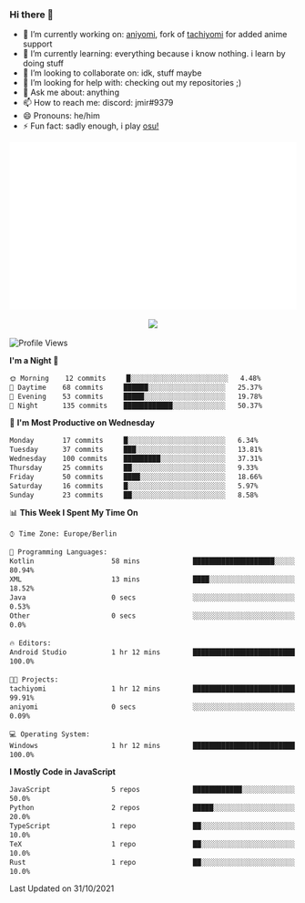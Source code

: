 ### Hi there 👋



<!--
**jmir1/jmir1** is a ✨ _special_ ✨ repository because its `README.md` (this file) appears on your GitHub profile.

Here are some ideas to get you started:
-->
- 🔭 I’m currently working on: [aniyomi](https://github.com/jmir1/aniyomi), fork of [tachiyomi](https://github.com/tachiyomiorg/tachiyomi) for added anime support
- 🌱 I’m currently learning: everything because i know nothing. i learn by doing stuff
- 👯 I’m looking to collaborate on: idk, stuff maybe
- 🤔 I’m looking for help with: checking out my repositories ;)
- 💬 Ask me about: anything
- 📫 How to reach me: discord: jmir#9379
- 😄 Pronouns: he/him
- ⚡ Fun fact: sadly enough, i play [osu!](https://osu.ppy.sh/users/18018426)  
<div>
	<p align="center">
		<a href="https://github.com/jmir1?tab=repositories" target="_blank" rel="noopener"><img src="https://github.com/jmir1/github-stats/blob/master/generated/overview.svg"></a>
	</p>
	<p align="center">
		<a href="https://github.com/search?o=desc&q=author%3Ajmir1&s=committer-date&type=Commits" target="_blank" rel="noopener"><img src="https://github-readme-streak-stats.herokuapp.com/?user=jmir1"></a>
	</p>
</div>

<!--START_SECTION:waka-->
![Profile Views](http://img.shields.io/badge/Profile%20Views-23-blue)

**I'm a Night 🦉** 

```text
🌞 Morning    12 commits     █░░░░░░░░░░░░░░░░░░░░░░░░   4.48% 
🌆 Daytime    68 commits     ██████░░░░░░░░░░░░░░░░░░░   25.37% 
🌃 Evening    53 commits     █████░░░░░░░░░░░░░░░░░░░░   19.78% 
🌙 Night      135 commits    ████████████░░░░░░░░░░░░░   50.37%

```
📅 **I'm Most Productive on Wednesday** 

```text
Monday       17 commits     █░░░░░░░░░░░░░░░░░░░░░░░░   6.34% 
Tuesday      37 commits     ███░░░░░░░░░░░░░░░░░░░░░░   13.81% 
Wednesday    100 commits    █████████░░░░░░░░░░░░░░░░   37.31% 
Thursday     25 commits     ██░░░░░░░░░░░░░░░░░░░░░░░   9.33% 
Friday       50 commits     ████░░░░░░░░░░░░░░░░░░░░░   18.66% 
Saturday     16 commits     █░░░░░░░░░░░░░░░░░░░░░░░░   5.97% 
Sunday       23 commits     ██░░░░░░░░░░░░░░░░░░░░░░░   8.58%

```


📊 **This Week I Spent My Time On** 

```text
⌚︎ Time Zone: Europe/Berlin

💬 Programming Languages: 
Kotlin                   58 mins             ████████████████████░░░░░   80.94% 
XML                      13 mins             ████░░░░░░░░░░░░░░░░░░░░░   18.52% 
Java                     0 secs              ░░░░░░░░░░░░░░░░░░░░░░░░░   0.53% 
Other                    0 secs              ░░░░░░░░░░░░░░░░░░░░░░░░░   0.0%

🔥 Editors: 
Android Studio           1 hr 12 mins        █████████████████████████   100.0%

🐱‍💻 Projects: 
tachiyomi                1 hr 12 mins        █████████████████████████   99.91% 
aniyomi                  0 secs              ░░░░░░░░░░░░░░░░░░░░░░░░░   0.09%

💻 Operating System: 
Windows                  1 hr 12 mins        █████████████████████████   100.0%

```

**I Mostly Code in JavaScript** 

```text
JavaScript               5 repos             ████████████░░░░░░░░░░░░░   50.0% 
Python                   2 repos             █████░░░░░░░░░░░░░░░░░░░░   20.0% 
TypeScript               1 repo              ██░░░░░░░░░░░░░░░░░░░░░░░   10.0% 
TeX                      1 repo              ██░░░░░░░░░░░░░░░░░░░░░░░   10.0% 
Rust                     1 repo              ██░░░░░░░░░░░░░░░░░░░░░░░   10.0%

```



 Last Updated on 31/10/2021
<!--END_SECTION:waka-->
